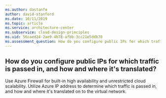 ```yaml
---
ms.author: dastanfo
author: david-stanford
ms.date: 10/11/2019
ms.topic: article
ms.service: architecture-center
ms.subservice: cloud-design-principles
ms.uid: 56caed24-2ae9-4b78-afbb-3cc21e5ddb70
ms.assessment_question: How do you configure public IPs for which traffic is passed in, and how and where it's translated?
---
```

## How do you configure public IPs for which traffic is passed in, and how and where it's translated?

Use Azure Firewall for built-in high availability and unrestricted cloud scalability. Utilize Azure IP address to determine which traffic is passed in, and how and where it's translated on to the virtual network.
